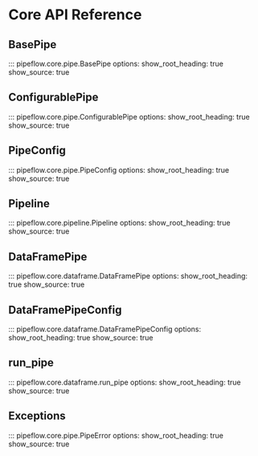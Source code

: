 # Core API Reference

## BasePipe

::: pipeflow.core.pipe.BasePipe
    options:
      show_root_heading: true
      show_source: true

## ConfigurablePipe

::: pipeflow.core.pipe.ConfigurablePipe
    options:
      show_root_heading: true
      show_source: true

## PipeConfig

::: pipeflow.core.pipe.PipeConfig
    options:
      show_root_heading: true
      show_source: true

## Pipeline

::: pipeflow.core.pipeline.Pipeline
    options:
      show_root_heading: true
      show_source: true

## DataFramePipe

::: pipeflow.core.dataframe.DataFramePipe
    options:
      show_root_heading: true
      show_source: true

## DataFramePipeConfig

::: pipeflow.core.dataframe.DataFramePipeConfig
    options:
      show_root_heading: true
      show_source: true

## run_pipe

::: pipeflow.core.dataframe.run_pipe
    options:
      show_root_heading: true
      show_source: true

## Exceptions

::: pipeflow.core.pipe.PipeError
    options:
      show_root_heading: true
      show_source: true
